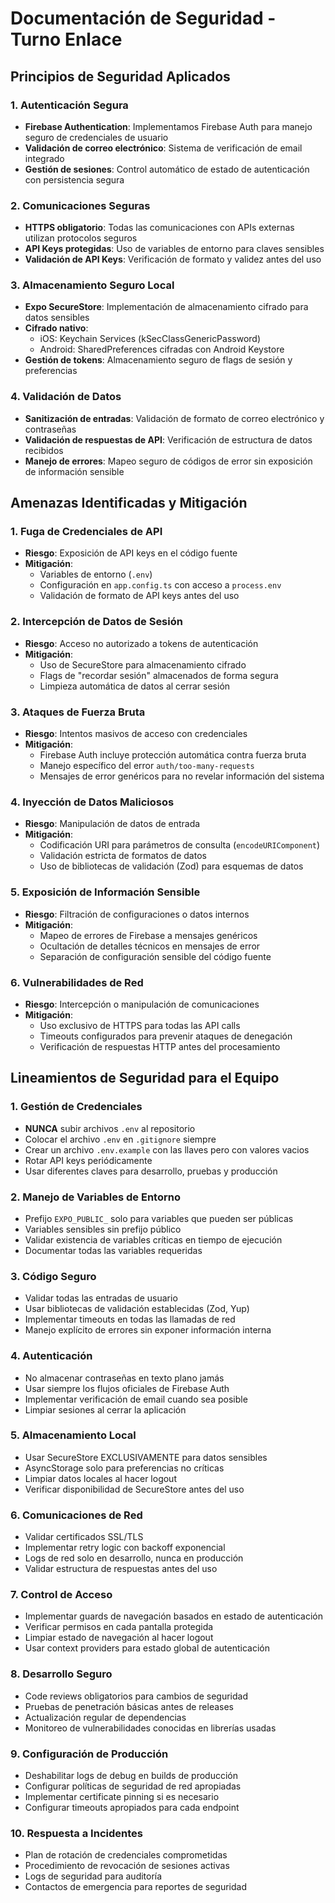 # Documentación de Seguridad - Turno Enlace

## Principios de Seguridad Aplicados

### 1. Autenticación Segura
- **Firebase Authentication**: Implementamos Firebase Auth para manejo seguro de credenciales de usuario
- **Validación de correo electrónico**: Sistema de verificación de email integrado
- **Gestión de sesiones**: Control automático de estado de autenticación con persistencia segura

### 2. Comunicaciones Seguras
- **HTTPS obligatorio**: Todas las comunicaciones con APIs externas utilizan protocolos seguros
- **API Keys protegidas**: Uso de variables de entorno para claves sensibles
- **Validación de API Keys**: Verificación de formato y validez antes del uso

### 3. Almacenamiento Seguro Local
- **Expo SecureStore**: Implementación de almacenamiento cifrado para datos sensibles
- **Cifrado nativo**: 
  - iOS: Keychain Services (kSecClassGenericPassword)
  - Android: SharedPreferences cifradas con Android Keystore
- **Gestión de tokens**: Almacenamiento seguro de flags de sesión y preferencias

### 4. Validación de Datos
- **Sanitización de entradas**: Validación de formato de correo electrónico y contraseñas
- **Validación de respuestas de API**: Verificación de estructura de datos recibidos
- **Manejo de errores**: Mapeo seguro de códigos de error sin exposición de información sensible

## Amenazas Identificadas y Mitigación

### 1. Fuga de Credenciales de API
- **Riesgo**: Exposición de API keys en el código fuente
- **Mitigación**: 
  - Variables de entorno (`.env`) 
  - Configuración en `app.config.ts` con acceso a `process.env`
  - Validación de formato de API keys antes del uso

### 2. Intercepción de Datos de Sesión
- **Riesgo**: Acceso no autorizado a tokens de autenticación
- **Mitigación**: 
  - Uso de SecureStore para almacenamiento cifrado
  - Flags de "recordar sesión" almacenados de forma segura
  - Limpieza automática de datos al cerrar sesión

### 3. Ataques de Fuerza Bruta
- **Riesgo**: Intentos masivos de acceso con credenciales
- **Mitigación**: 
  - Firebase Auth incluye protección automática contra fuerza bruta
  - Manejo específico del error `auth/too-many-requests`
  - Mensajes de error genéricos para no revelar información del sistema

### 4. Inyección de Datos Maliciosos
- **Riesgo**: Manipulación de datos de entrada
- **Mitigación**: 
  - Codificación URI para parámetros de consulta (`encodeURIComponent`)
  - Validación estricta de formatos de datos
  - Uso de bibliotecas de validación (Zod) para esquemas de datos

### 5. Exposición de Información Sensible
- **Riesgo**: Filtración de configuraciones o datos internos
- **Mitigación**: 
  - Mapeo de errores de Firebase a mensajes genéricos
  - Ocultación de detalles técnicos en mensajes de error
  - Separación de configuración sensible del código fuente

### 6. Vulnerabilidades de Red
- **Riesgo**: Intercepción o manipulación de comunicaciones
- **Mitigación**: 
  - Uso exclusivo de HTTPS para todas las API calls
  - Timeouts configurados para prevenir ataques de denegación
  - Verificación de respuestas HTTP antes del procesamiento

## Lineamientos de Seguridad para el Equipo

### 1. Gestión de Credenciales
- **NUNCA** subir archivos `.env` al repositorio
- Colocar el archivo `.env` en `.gitignore` siempre
- Crear un archivo `.env.example` con las llaves pero con valores vacios
- Rotar API keys periódicamente
- Usar diferentes claves para desarrollo, pruebas y producción

### 2. Manejo de Variables de Entorno
- Prefijo `EXPO_PUBLIC_` solo para variables que pueden ser públicas
- Variables sensibles sin prefijo público
- Validar existencia de variables críticas en tiempo de ejecución
- Documentar todas las variables requeridas

### 3. Código Seguro
- Validar todas las entradas de usuario
- Usar bibliotecas de validación establecidas (Zod, Yup)
- Implementar timeouts en todas las llamadas de red
- Manejo explícito de errores sin exponer información interna

### 4. Autenticación
- No almacenar contraseñas en texto plano jamás
- Usar siempre los flujos oficiales de Firebase Auth
- Implementar verificación de email cuando sea posible
- Limpiar sesiones al cerrar la aplicación

### 5. Almacenamiento Local
- Usar SecureStore EXCLUSIVAMENTE para datos sensibles
- AsyncStorage solo para preferencias no críticas
- Limpiar datos locales al hacer logout
- Verificar disponibilidad de SecureStore antes del uso

### 6. Comunicaciones de Red
- Validar certificados SSL/TLS
- Implementar retry logic con backoff exponencial
- Logs de red solo en desarrollo, nunca en producción
- Validar estructura de respuestas antes del uso

### 7. Control de Acceso
- Implementar guards de navegación basados en estado de autenticación
- Verificar permisos en cada pantalla protegida
- Limpiar estado de navegación al hacer logout
- Usar context providers para estado global de autenticación

### 8. Desarrollo Seguro
- Code reviews obligatorios para cambios de seguridad
- Pruebas de penetración básicas antes de releases
- Actualización regular de dependencias
- Monitoreo de vulnerabilidades conocidas en librerías usadas

### 9. Configuración de Producción
- Deshabilitar logs de debug en builds de producción
- Configurar políticas de seguridad de red apropiadas
- Implementar certificate pinning si es necesario
- Configurar timeouts apropiados para cada endpoint

### 10. Respuesta a Incidentes
- Plan de rotación de credenciales comprometidas
- Procedimiento de revocación de sesiones activas
- Logs de seguridad para auditoría
- Contactos de emergencia para reportes de seguridad